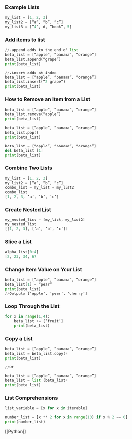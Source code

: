 ### Example Lists 

```Python
my_list = [1, 2, 3]  
my_list2 = [“a”, “b”, “c”]  
my_list3 = [“4”, d, “book”, 5]
```
### Add items to list

```Python
//.append adds to the end of list
beta_list = [“apple”, “banana”, “orange”]  
beta_list.append(“grape”)  
print(beta_list)

//.insert adds at index
beta_list = [“apple”, “banana”, “orange”]  
beta_list.insert(“2 grape”)  
print(beta_list)

```

### How to Remove an Item from a List

```Python
beta_list = [“apple”, “banana”, “orange”]  
beta_list.remove(“apple”)  
print(beta_list)

beta_list = [“apple”, “banana”, “orange”]  
beta_list.pop()  
print(beta_list)

beta_list = [“apple”, “banana”, “orange”]  
del beta_list [1]  
print(beta_list)
```

### Combine Two Lists
```Python
my_list = [1, 2, 3]  
my_list2 = [“a”, “b”, “c”]  
combo_list = my_list + my_list2  
combo_list  
[1, 2, 3, ‘a’, ‘b’, ‘c’]

```

### Create Nested List
```Python
my_nested_list = [my_list, my_list2]  
my_nested_list  
[[1, 2, 3], [‘a’, ‘b’, ‘c’]]

```

### Slice a List
```Python
alpha_list[0:4]  
[2, 23, 34, 67
```
### Change Item Value on Your List
```Python
beta_list = [“apple”, “banana”, “orange”]  
beta_list[1] = “pear”  
print(beta_list)
//Outputs [‘apple’, ‘pear’, ‘cherry’]
```

### Loop Through the List

```Python
for x in range(1,4):  
	beta_list += [‘fruit’]  
	print(beta_list)
```

### Copy a List

```Python
beta_list = [“apple”, “banana”, “orange”]  
beta_list = beta_list.copy()  
print(beta_list)

//Or

beta_list = [“apple”, “banana”, “orange”]  
beta_list = list (beta_list)  
print(beta_list)
```
 
### List Comprehensions
```Python
list_variable = [x for x in iterable]

number_list = [x ** 2 for x in range(10) if x % 2 == 0]  
print(number_list)
```

[[Python]]